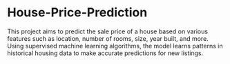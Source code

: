 # House-Price-Prediction
This project aims to predict the sale price of a house based on various features such as location, number of rooms, size, year built, and more. Using supervised machine learning algorithms, the model learns patterns in historical housing data to make accurate predictions for new listings.
